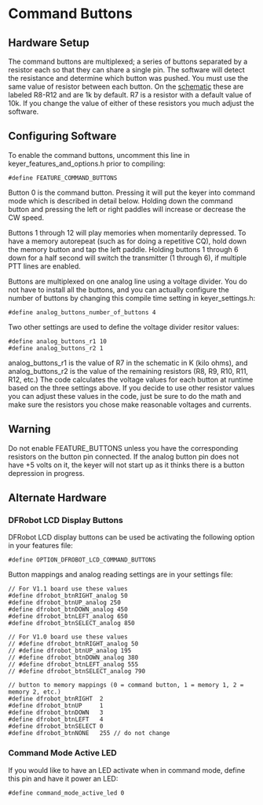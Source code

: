 # Command Buttons
## Hardware Setup
The command buttons are multiplexed; a series of buttons separated by a resistor each so that they can share a single pin. The software will detect the resistance and determine which button was pushed. You must use the same value of resistor between each button. On the [schematic](https://github.com/k3ng/k3ng_cw_keyer/wiki/Build:-Schematic) these are labeled R8-R12 and are 1k by default. R7 is a resistor with a default value of 10k. If you change the value of either of these resistors you much adjust the software.

## Configuring Software
To enable the command buttons, uncomment this line in keyer_features_and_options.h prior to compiling:

    #define FEATURE_COMMAND_BUTTONS

Button 0 is the command button.  Pressing it will put the keyer into command mode which is described in detail below.  Holding down the command button and pressing the left or right paddles will increase or decrease the CW speed.

Buttons 1 through 12 will play memories when momentarily depressed.  To have a memory autorepeat (such as for doing a repetitive CQ), hold down the memory button and tap the left paddle.  Holding buttons 1 through 6 down for a half second will switch the transmitter (1 through 6), if multiple PTT lines are enabled.

Buttons are multiplexed on one analog line using a voltage divider.  You do not have to install all the buttons, and you can actually configure the number of buttons by changing this compile time setting in keyer_settings.h:

    #define analog_buttons_number_of_buttons 4

Two other settings are used to define the voltage divider resitor values:

    #define analog_buttons_r1 10
    #define analog_buttons_r2 1

analog_buttons_r1 is the value of R7 in the schematic in K (kilo ohms), and analog_buttons_r2 is the value of the remaining resistors (R8, R9, R10, R11, R12, etc.) The code calculates the voltage values for each button at runtime based on the three settings above.  If you decide to use other resistor values you can adjust these values in the code, just be sure to do the math and make sure the resistors you chose make reasonable voltages and currents.

## Warning

Do not enable FEATURE_BUTTONS unless you have the corresponding resistors on the button pin connected.  If the analog button pin does not have +5 volts on it, the keyer will not start up as it thinks there is a button depression in progress.

## Alternate Hardware

### DFRobot LCD Display Buttons

DFRobot LCD display buttons can be used be activating the following option in your features file:

    #define OPTION_DFROBOT_LCD_COMMAND_BUTTONS

Button mappings and analog reading settings are in your settings file:

    // For V1.1 board use these values
    #define dfrobot_btnRIGHT_analog 50
    #define dfrobot_btnUP_analog 250
    #define dfrobot_btnDOWN_analog 450
    #define dfrobot_btnLEFT_analog 650
    #define dfrobot_btnSELECT_analog 850  
    
    // For V1.0 board use these values
    // #define dfrobot_btnRIGHT_analog 50
    // #define dfrobot_btnUP_analog 195
    // #define dfrobot_btnDOWN_analog 380
    // #define dfrobot_btnLEFT_analog 555
    // #define dfrobot_btnSELECT_analog 790  
  
    // button to memory mappings (0 = command button, 1 = memory 1, 2 = memory 2, etc.)
    #define dfrobot_btnRIGHT  2
    #define dfrobot_btnUP     1
    #define dfrobot_btnDOWN   3
    #define dfrobot_btnLEFT   4
    #define dfrobot_btnSELECT 0
    #define dfrobot_btnNONE   255 // do not change

### Command Mode Active LED

If you would like to have an LED activate when in command mode, define this pin and have it power an LED:

    #define command_mode_active_led 0